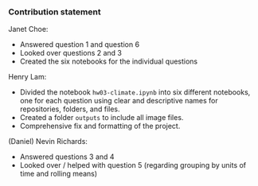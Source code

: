 ### Contribution statement

Janet Choe:

* Answered question 1 and question 6
* Looked over questions 2 and 3
* Created the six notebooks for the individual questions

Henry Lam: 

* Divided the notebook `hw03-climate.ipynb` into six different notebooks, one for each question using clear and descriptive names for repositories, folders, and files.
* Created a folder `outputs` to include all image files.
* Comprehensive fix and formatting of the project.

(Daniel) Nevin Richards:

* Answered questions 3 and 4
* Looked over / helped with question 5 (regarding grouping by units of time and rolling means)